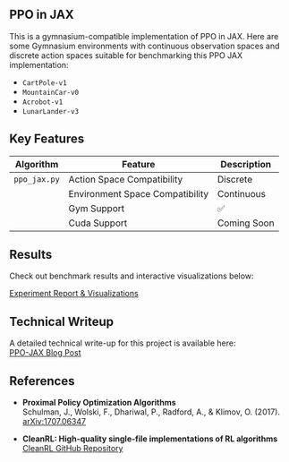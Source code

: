 ## PPO in JAX
This is a gymnasium-compatible implementation of PPO in JAX. 
Here are some Gymnasium environments with continuous observation spaces and discrete action spaces suitable for benchmarking this PPO JAX implementation:

- `CartPole-v1`
- `MountainCar-v0`
- `Acrobot-v1`
- `LunarLander-v3`

## Key Features
| Algorithm                   | Feature                         | Description                  |
|----------------------------------|------------------------------|------------------------------|
|`ppo_jax.py`| Action Space Compatibility       | Discrete |
|| Environment Space Compatibility  | Continuous |
|| Gym Support                     | ✅ | |
|| Cuda Support                     | Coming Soon |

## Results
Check out benchmark results and interactive visualizations below:

[Experiment Report & Visualizations](https://wandb.ai/azimi/ppo%20jax/reports/Results-from-PPO-JAX--VmlldzoxMzY3OTMxNg?accessToken=otlcvfgm3a53jfkwmh0owf3cxwe79603airegk60uxlol0ecl93mb3vb35kn0rps)

## Technical Writeup


A detailed technical write-up for this project is available here:  
[PPO-JAX Blog Post](https://www.fromscratchdev.io/rl-blog/ppo-jax-post.html)

## References

- **Proximal Policy Optimization Algorithms**  
    Schulman, J., Wolski, F., Dhariwal, P., Radford, A., & Klimov, O. (2017).  
    [arXiv:1707.06347](https://arxiv.org/abs/1707.06347)

- **CleanRL: High-quality single-file implementations of RL algorithms**  
    [CleanRL GitHub Repository](https://github.com/vwxyzjn/cleanrl)
